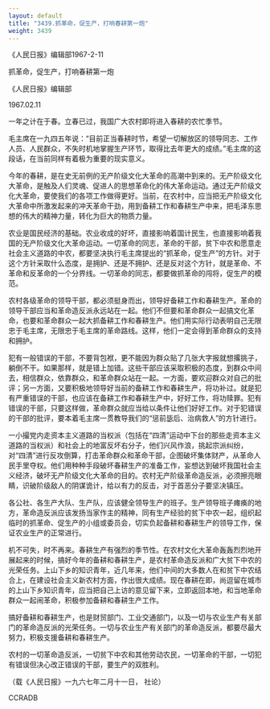 ```yaml
---
layout: default
title: "3439.抓革命，促生产，打响春耕第一炮"
weight: 3439
---
```


《人民日报》编辑部1967-2-11

抓革命，促生产，打响春耕第一炮

《人民日报》编辑部

1967.02.11

一年之计在于春。立春已过，我国广大农村即将进入春耕的农忙季节。

毛主席在一九四五年说：“目前正当春耕时节，希望一切解放区的领导同志、工作人员、人民群众，不失时机地掌握生产环节，取得比去年更大的成绩。”毛主席的这段话，在当前同样有着极为重要的现实意义。

今年的春耕，是在史无前例的无产阶级文化大革命的高潮中到来的。无产阶级文化大革命，是触及人们灵魂、促进人的思想革命化的伟大革命运动。通过无产阶级文化大革命，要使我们的各项工作做得更好。当前，在农村中，应当把无产阶级文化大革命中所激发起来的冲天革命干劲，用到备耕工作和春耕生产中来，把毛泽东思想的伟大的精神力量，转化为巨大的物质力量。

农业是国民经济的基础。农业收成的好坏，直接影响着国计民生，也直接影响着我国的无产阶级文化大革命运动。一切革命的同志，革命的干部，贫下中农和愿意走社会主义道路的中农，都要坚决执行毛主席提出的“抓革命，促生产”的方针。对于这个方针采取什么态度，是拥护、还是不拥护、还是反对这个方针，就是革命、不革命和反革命的一个分界线。一切革命的同志，都要做抓革命的闯将，促生产的模范。

农村各级革命的领导干部，都必须挺身而出，领导好备耕工作和春耕生产。革命的领导干部应当和革命造反派永远站在一起。他们不但要和革命群众一起搞文化革命，也要和革命群众一起大抓备耕工作和春耕生产。他们用实际行动表明自己无限忠于毛主席，无限忠于毛主席的革命路线。这样，他们一定会得到革命群众的支持和拥护。

犯有一般错误的干部，不要背包袱，更不能因为群众贴了几张大字报就想撂挑子，躺倒不干。如果那样，就是错上加错。这些干部应该采取积极的态度，到群众中间去，相信群众，依靠群众，和革命群众站在一起。一方面，要欢迎群众对自己的批评；另一方面，又要积极地领导好当前的备耕工作和春耕生产，将功补过。就是犯有严重错误的干部，也应该在备耕工作和春耕生产中，好好工作，将功赎罪。犯有错误的干部，只要这样做，革命群众就应当给以条件让他们好好工作。对于犯错误的干部的批评，要本着毛主席一贯教导我们的“惩前毖后、治病救人”的方针进行。

一小撮党内走资本主义道路的当权派（包括在“四清”运动中下台的那些走资本主义道路的当权派）和社会上的地富反坏右分子，他们兴风作浪，挑起宗派纠纷，对“四清”进行反攻倒算，打击革命群众和革命干部，企图破坏集体财产，从革命人民手里夺权。他们用种种手段破坏春耕生产的准备工作，妄想达到破坏我国社会主义经济，破坏无产阶级文化大革命的目的。农村无产阶级革命造反派，必须擦亮眼睛，识破阶级敌人的阴谋诡计，给以有力的反击，对于首恶分子要坚决镇压。

各公社、各生产大队、生产队，应该健全领导生产的班子。生产领导班子瘫痪的地方，革命造反派应该发扬当家作主的精神，同有生产经验的贫下中农一起，组织起临时的抓革命、促生产的小组或委员会，切实负起备耕和春耕生产的领导工作，保证农业生产的正常进行。

机不可失，时不再来。春耕生产有强烈的季节性。在农村文化大革命轰轰烈烈地开展起来的时候，搞好今年的备耕和春耕生产，是农村革命造反派和广大贫下中农的光荣任务。上山下乡的知识青年，近几年来，他们中间的大多数人在和贫下中农结合上，在建设社会主义新农村方面，作出很大成绩。现在春耕在即，尚逗留在城市的上山下乡知识青年，应当把自己上访的意见留下来，立即返回本地，和当地革命群众一起闹革命，积极参加备耕和春耕生产工作。

搞好备耕和春耕生产，也是财贸部门、工业交通部门，以及一切与农业生产有关部门的革命造反派的光荣任务。一切与农业生产有关部门的革命造反派，都要尽最大努力，积极支援备耕和春耕生产。

农村的一切革命造反派，一切贫下中农和其他劳动农民，一切革命的干部，一切犯有错误但决心改正错误的干部，要生产的双胜利。

（载《人民日报》一九六七年二月十一日， 社论）

CCRADB

